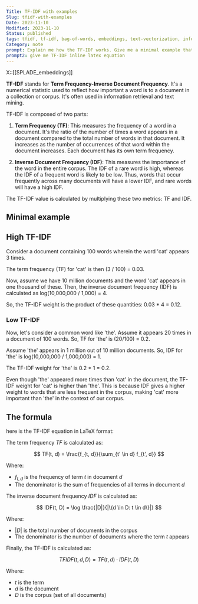 ```yaml
---
Title: TF-IDF with examples
Slug: tfidf-with-examples
Date: 2023-11-10
Modified: 2023-11-10
Status: published
tags: tfidf, tf-idf, bag-of-words, embeddings, text-vectorization, information-retrieval, text-mining
Category: note
prompt: Explain me how the TF-IDF works. Give me a minimal example that showcase calculation of high and low TF-IDF
prompt2: give me TF-IDF inline latex equation
---
```


X::[[SPLADE_embeddings]]


**TF-IDF** stands for **Term Frequency-Inverse Document Frequency**. It's a numerical statistic used to reflect how important a word is to a document in a collection or corpus. It's often used in information retrieval and text mining.

TF-IDF is composed of two parts:

1. **Term Frequency (TF)**: This measures the frequency of a word in a document. It's the ratio of the number of times a word appears in a document compared to the total number of words in that document. It increases as the number of occurrences of that word within the document increases. Each document has its own term frequency.

2. **Inverse Document Frequency (IDF)**: This measures the importance of the word in the entire corpus. The IDF of a rare word is high, whereas the IDF of a frequent word is likely to be low. Thus, words that occur frequently across many documents will have a lower IDF, and rare words will have a high IDF.

The TF-IDF value is calculated by multiplying these two metrics: TF and IDF.

## Minimal example
## High TF-IDF

Consider a document containing 100 words wherein the word 'cat' appears 3 times.

The term frequency (TF) for 'cat' is then (3 / 100) = 0.03.

Now, assume we have 10 million documents and the word 'cat' appears in one thousand of these. Then, the inverse document frequency (IDF) is calculated as log(10,000,000 / 1,000) = 4.

So, the TF-IDF weight is the product of these quantities: 0.03 * 4 = 0.12.

### Low TF-IDF
Now, let's consider a common word like 'the'. Assume it appears 20 times in a document of 100 words. So, TF for 'the' is (20/100) = 0.2.

Assume 'the' appears in 1 million out of 10 million documents. So, IDF for 'the' is log(10,000,000 / 1,000,000) = 1.

The TF-IDF weight for 'the' is 0.2 * 1 = 0.2.

Even though 'the' appeared more times than 'cat' in the document, the TF-IDF weight for 'cat' is higher than 'the'. This is because IDF gives a higher weight to words that are less frequent in the corpus, making 'cat' more important than 'the' in the context of our corpus.

## The formula
here is the TF-IDF equation in LaTeX format:

The term frequency $TF$ is calculated as:

$$
TF(t, d) = \frac{f_{t, d}}{\sum_{t' \in d} f_{t', d}}
$$

Where:
- $f_{t, d}$ is the frequency of term $t$ in document $d$
- The denominator is the sum of frequencies of all terms in document $d$

The inverse document frequency $IDF$ is calculated as:

$$
IDF(t, D) = \log \frac{|D|}{|\{d \in D: t \in d\}|}
$$

Where:
- $|D|$ is the total number of documents in the corpus
- The denominator is the number of documents where the term $t$ appears

Finally, the TF-IDF is calculated as:

$$
TFIDF(t, d, D) = TF(t, d) \cdot IDF(t, D)
$$

Where:
- $t$ is the term
- $d$ is the document
- $D$ is the corpus (set of all documents)